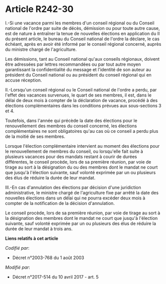 # Article R242-30

I.-Si une vacance parmi les membres d'un conseil régional ou du Conseil national de l'ordre par suite de décès, démission ou
pour toute autre cause, est de nature à entraîner la tenue de nouvelles élections en application du II du présent article, le
bureau du Conseil national de l'ordre la déclare, le cas échéant, après en avoir été informé par le conseil régional
concerné, auprès du ministre chargé de l'agriculture. 

Les démissions, tant au Conseil national qu'aux conseils régionaux, doivent être adressées par lettres recommandées ou par
tout autre moyen garantissant la confidentialité du message et l'identité de son auteur au président du Conseil national ou
au président du conseil régional qui en accuse réception. 

II.-Lorsqu'un conseil régional ou le Conseil national de l'ordre a perdu, par l'effet des vacances survenues, le quart de ses
membres, il est, dans le délai de deux mois à compter de la déclaration de vacance, procédé à des élections complémentaires
dans les conditions prévues aux sous-sections 3 et 4. 

Toutefois, dans l'année qui précède la date des élections pour le renouvellement des membres du conseil concerné, les
élections complémentaires ne sont obligatoires qu'au cas où ce conseil a perdu plus de la moitié de ses membres. 

Lorsque l'élection complémentaire intervient au moment des élections pour le renouvellement de membres du conseil, ou
lorsqu'elle fait suite à plusieurs vacances pour des mandats restant à courir de durées différentes, le conseil procède, lors
de sa première réunion, par voie de tirage au sort à la désignation du ou des membres dont le mandat ne court que jusqu'à
l'élection suivante, sauf volonté exprimée par un ou plusieurs des élus de réduire la durée de leur mandat. 

III.-En cas d'annulation des élections par décision d'une juridiction administrative, le ministre chargé de l'agriculture
fixe par arrêté la date des nouvelles élections dans un délai qui ne pourra excéder deux mois à compter de la notification de
la décision d'annulation. 

Le conseil procède, lors de sa première réunion, par voie de tirage au sort à la désignation des membres dont le mandat ne
court que jusqu'à l'élection suivante, sauf volonté exprimée par un ou plusieurs des élus de réduire la durée de leur mandat
à trois ans.

**Liens relatifs à cet article**

_Codifié par_:

  - Décret n°2003-768 du 1 août 2003

_Modifié par_:

  - Décret n°2017-514 du 10 avril 2017 - art. 5
